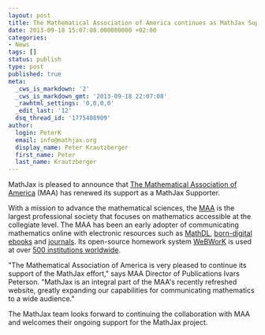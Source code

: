 ```yaml
---
layout: post
title: The Mathematical Association of America continues as MathJax Supporter
date: 2013-09-18 15:07:08.000000000 +02:00
categories:
- News
tags: []
status: publish
type: post
published: true
meta:
  _cws_is_markdown: '2'
  _cws_is_markdown_gmt: '2013-09-18 22:07:08'
  _rawhtml_settings: '0,0,0,0'
  _edit_last: '12'
  dsq_thread_id: '1775408909'
author:
  login: PeterK
  email: info@mathjax.org
  display_name: Peter Krautzberger
  first_name: Peter
  last_name: Krautzberger
---
```


MathJax is pleased to announce that [The Mathematical Association of America](http://www.maa.org/) (MAA) has renewed its support as a MathJax Supporter.

With a mission to advance the mathematical sciences, the [MAA](http://www.maa.org) is the largest professional society that focuses on mathematics accessible at the collegiate level. The MAA has been an early adopter of communicating mathematics online with electronic resources such as [MathDL](http://mathcomm.org/), [born-digital ebooks](http://www.maa.org/publications/ebooks/calculus-modeling-and-application-2nd-edition) and [journals](http://www.maa.org/publications/periodicals). Its open-source homework system [WeBWorK](http://webwork.maa.org/) is used at over [500 institutions worldwide](http://webwork.maa.org/wiki/WeBWorK_Sites#.UjkYtd_ZXZg).

"The Mathematical Association of America is very pleased to continue its support of the MathJax effort," says MAA Director of Publications Ivars Peterson. "MathJax is an integral part of the MAA's recently refreshed website, greatly expanding our capabilities for communicating mathematics to a wide audience."

The MathJax team looks forward to continuing the collaboration with MAA and welcomes their ongoing support for the MathJax project.